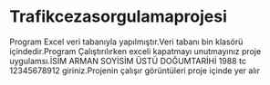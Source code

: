 # Trafikcezasorgulamaprojesi
Program Excel veri tabanıyla yapılmıştır.Veri tabanı bin klasörü içindedir.Program Çalıştırılırken exceli kapatmayı unutmayınız proje uygulamsı.İSİM ARMAN SOYİSİM ÜSTÜ DOĞUMTARİHİ 1988 tc 12345678912 giriniz.Projenin çalışır görüntüleri proje içinde yer alır

